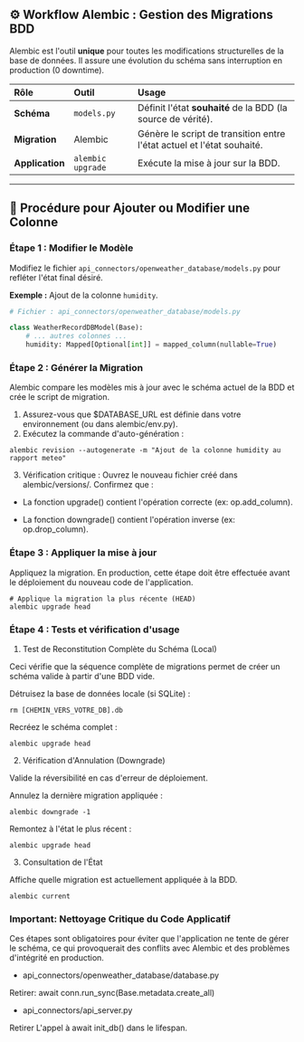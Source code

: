 ## ⚙️ Workflow Alembic : Gestion des Migrations BDD

Alembic est l'outil **unique** pour toutes les modifications structurelles de la base de données. Il assure une évolution du schéma sans interruption en production ($0$ downtime).

| Rôle | Outil | Usage |
| :--- | :--- | :--- |
| **Schéma** | `models.py` | Définit l'état **souhaité** de la BDD (la source de vérité). |
| **Migration** | Alembic | Génère le script de transition entre l'état actuel et l'état souhaité. |
| **Application**| `alembic upgrade` | Exécute la mise à jour sur la BDD. |

***

## 🚀 Procédure pour Ajouter ou Modifier une Colonne

### Étape 1 : Modifier le Modèle

Modifiez le fichier `api_connectors/openweather_database/models.py` pour refléter l'état final désiré.

**Exemple :** Ajout de la colonne `humidity`.

```python
# Fichier : api_connectors/openweather_database/models.py

class WeatherRecordDBModel(Base):
    # ... autres colonnes ...
    humidity: Mapped[Optional[int]] = mapped_column(nullable=True)
```

### Étape 2 : Générer la Migration

Alembic compare les modèles mis à jour avec le schéma actuel de la BDD et crée le script de migration.
1. Assurez-vous que $DATABASE_URL est définie dans votre environnement (ou  dans alembic/env.py).
2. Exécutez la commande d'auto-génération :

```commandline
alembic revision --autogenerate -m "Ajout de la colonne humidity au rapport meteo"
```
3. Vérification critique : Ouvrez le nouveau fichier créé dans alembic/versions/. Confirmez que :


- La fonction upgrade() contient l'opération correcte (ex: op.add_column).

- La fonction downgrade() contient l'opération inverse (ex: op.drop_column).

### Étape 3 : Appliquer la mise à jour

Appliquez la migration. En production, cette étape doit être effectuée avant le déploiement du nouveau code de l'application.

```commandline
# Applique la migration la plus récente (HEAD)
alembic upgrade head
```

### Étape 4 : Tests et vérification d'usage

1. Test de Reconstitution Complète du Schéma (Local)

Ceci vérifie que la séquence complète de migrations permet de créer un schéma valide à partir d'une BDD vide.

Détruisez la base de données locale (si SQLite) :

````
rm [CHEMIN_VERS_VOTRE_DB].db
````

Recréez le schéma complet :
````
alembic upgrade head
````

2. Vérification d'Annulation (Downgrade)

Valide la réversibilité en cas d'erreur de déploiement.

Annulez la dernière migration appliquée :
````
alembic downgrade -1
````

Remontez à l'état le plus récent :
````
alembic upgrade head
````


3. Consultation de l'État

Affiche quelle migration est actuellement appliquée à la BDD.
````
alembic current
````


### Important: Nettoyage Critique du Code Applicatif

Ces étapes sont obligatoires pour éviter que l'application ne tente de gérer le schéma, ce qui provoquerait des conflits avec Alembic et des problèmes d'intégrité en production.


- api_connectors/openweather_database/database.py

Retirer: await conn.run_sync(Base.metadata.create_all)

- api_connectors/api_server.py

Retirer L'appel à await init_db() dans le lifespan.